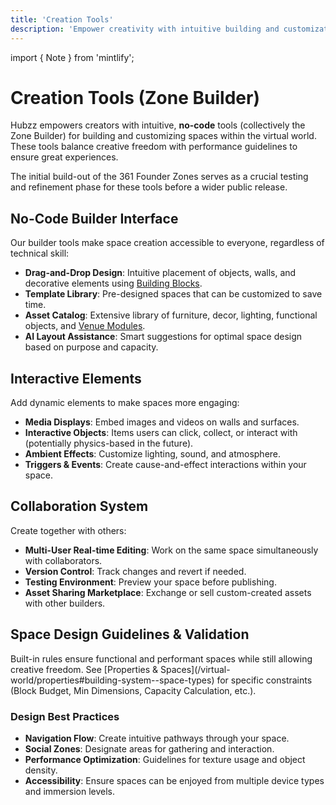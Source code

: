 ```yaml
---
title: 'Creation Tools'
description: 'Empower creativity with intuitive building and customization tools'
---
```


import { Note } from 'mintlify';

# Creation Tools (Zone Builder)

Hubzz empowers creators with intuitive, **no-code** tools (collectively the Zone Builder) for building and customizing spaces within the virtual world. These tools balance creative freedom with performance guidelines to ensure great experiences.

<Note>
The initial build-out of the 361 Founder Zones serves as a crucial testing and refinement phase for these tools before a wider public release.</Note>

## No-Code Builder Interface

Our builder tools make space creation accessible to everyone, regardless of technical skill:

*   **Drag-and-Drop Design**: Intuitive placement of objects, walls, and decorative elements using [Building Blocks](/virtual-world/properties#building-system--space-types).
*   **Template Library**: Pre-designed spaces that can be customized to save time.
*   **Asset Catalog**: Extensive library of furniture, decor, lighting, functional objects, and [Venue Modules](/event-system/venues).
*   **AI Layout Assistance**: Smart suggestions for optimal space design based on purpose and capacity.

## Interactive Elements

Add dynamic elements to make spaces more engaging:

*   **Media Displays**: Embed images and videos on walls and surfaces.
*   **Interactive Objects**: Items users can click, collect, or interact with (potentially physics-based in the future).
*   **Ambient Effects**: Customize lighting, sound, and atmosphere.
*   **Triggers & Events**: Create cause-and-effect interactions within your space.

## Collaboration System

Create together with others:

*   **Multi-User Real-time Editing**: Work on the same space simultaneously with collaborators.
*   **Version Control**: Track changes and revert if needed.
*   **Testing Environment**: Preview your space before publishing.
*   **Asset Sharing Marketplace**: Exchange or sell custom-created assets with other builders.

## Space Design Guidelines & Validation

<Note>
Built-in rules ensure functional and performant spaces while still allowing creative freedom. See [Properties & Spaces](/virtual-world/properties#building-system--space-types) for specific constraints (Block Budget, Min Dimensions, Capacity Calculation, etc.).
</Note>

### Design Best Practices
*   **Navigation Flow**: Create intuitive pathways through your space.
*   **Social Zones**: Designate areas for gathering and interaction.
*   **Performance Optimization**: Guidelines for texture usage and object density.
*   **Accessibility**: Ensure spaces can be enjoyed from multiple device types and immersion levels. 